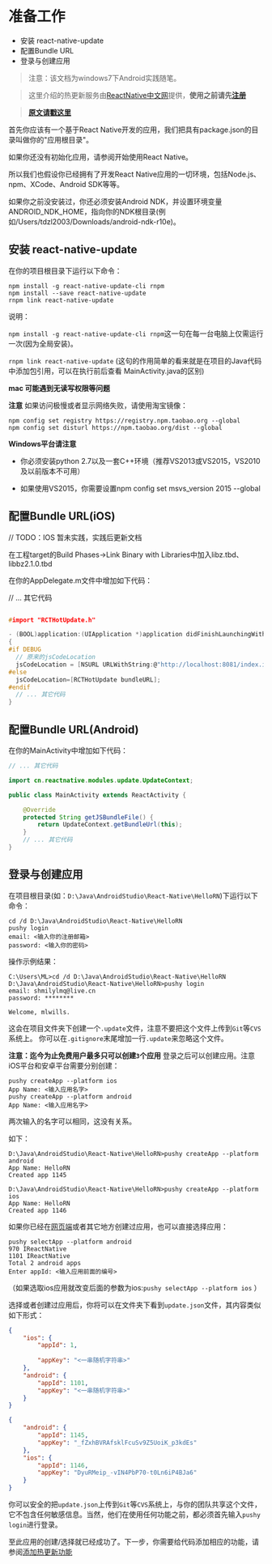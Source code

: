 ﻿# 准备工作

- 安装 react-native-update
- 配置Bundle URL
- 登录与创建应用

> 注意：该文档为windows7下Android实践随笔。

> 这里介绍的热更新服务由[ReactNative中文网](http://update.reactnative.cn/home)提供，**使用之前请先[注册](http://update.reactnative.cn/register)**

>**[原文请戳这里](https://github.com/reactnativecn/react-native-pushy/blob/master/docs/guide.md)**

首先你应该有一个基于React Native开发的应用，我们把具有package.json的目录叫做你的"应用根目录"。

如果你还没有初始化应用，请参阅开始使用React Native。

所以我们也假设你已经拥有了开发React Native应用的一切环境，包括Node.js、npm、XCode、Android SDK等等。

如果你之前没安装过，你还必须安装Android NDK，并设置环境变量ANDROID_NDK_HOME，指向你的NDK根目录(例如/Users/tdzl2003/Downloads/android-ndk-r10e)。

## 安装 react-native-update

在你的项目根目录下运行以下命令：

```shell
npm install -g react-native-update-cli rnpm
npm install --save react-native-update
rnpm link react-native-update
```
说明：

`npm install -g react-native-update-cli rnpm`这一句在每一台电脑上仅需运行一次(因为全局安装)。

`rnpm link react-native-update` (这句的作用简单的看来就是在项目的Java代码中添加包引用，可以在执行前后查看
MainActivity.java的区别)

**mac 可能遇到无读写权限等问题**

**注意**
如果访问极慢或者显示网络失败，请使用淘宝镜像：

```shell
npm config set registry https://registry.npm.taobao.org --global
npm config set disturl https://npm.taobao.org/dist --global
```

**Windows平台请注意**

- 你必须安装python 2.7以及一套C++环境（推荐VS2013或VS2015，VS2010及以前版本不可用）

- 如果使用VS2015，你需要设置npm config set msvs_version 2015 --global

## 配置Bundle URL(iOS)


// TODO：IOS 暂未实践，实践后更新文档

在工程target的Build Phases->Link Binary with Libraries中加入libz.tbd、libbz2.1.0.tbd

在你的AppDelegate.m文件中增加如下代码：

// ... 其它代码
```C

#import "RCTHotUpdate.h"

- (BOOL)application:(UIApplication *)application didFinishLaunchingWithOptions:(NSDictionary *)launchOptions
{
#if DEBUG
  // 原来的jsCodeLocation
  jsCodeLocation = [NSURL URLWithString:@"http://localhost:8081/index.ios.bundle?platform=ios&dev=true"];
#else
  jsCodeLocation=[RCTHotUpdate bundleURL];
#endif
  // ... 其它代码
}
```

## 配置Bundle URL(Android)

在你的MainActivity中增加如下代码：
```java
// ... 其它代码

import cn.reactnative.modules.update.UpdateContext;

public class MainActivity extends ReactActivity {

    @Override
    protected String getJSBundleFile() {
        return UpdateContext.getBundleUrl(this);
    }
    // ... 其它代码
}
```

## 登录与创建应用

在项目根目录(如：`D:\Java\AndroidStudio\React-Native\HelloRN`)下运行以下命令：

```shell
cd /d D:\Java\AndroidStudio\React-Native\HelloRN
pushy login
email: <输入你的注册邮箱>
password: <输入你的密码>
```
操作示例结果：
```shell
C:\Users\ML>cd /d D:\Java\AndroidStudio\React-Native\HelloRN
D:\Java\AndroidStudio\React-Native\HelloRN>pushy login
email: shmilylmq@live.cn
password: ********

Welcome, mlwills.
```
这会在项目文件夹下创建一个`.update`文件，注意不要把这个文件上传到`Git`等`CVS`系统上。
你可以在`.gitignore`末尾增加一行`.update`来忽略这个文件。

**注意：迄今为止免费用户最多只可以创建`3`个应用**
登录之后可以创建应用。注意iOS平台和安卓平台需要分别创建：
```shell
pushy createApp --platform ios
App Name: <输入应用名字>
pushy createApp --platform android
App Name: <输入应用名字>
```
两次输入的名字可以相同，这没有关系。

如下：
```shell
D:\Java\AndroidStudio\React-Native\HelloRN>pushy createApp --platform android
App Name: HelloRN
Created app 1145

D:\Java\AndroidStudio\React-Native\HelloRN>pushy createApp --platform ios
App Name: HelloRN
Created app 1146
```

如果你已经在[网页端](http://update.reactnative.cn/home)或者其它地方创建过应用，也可以直接选择应用：
```shell
pushy selectApp --platform android
970 IReactNative
1101 IReactNative
Total 2 android apps
Enter appId: <输入应用前面的编号> 
```
（如果选取ios应用就改变后面的参数为ios:`pushy selectApp --platform ios`
）

选择或者创建过应用后，你将可以在文件夹下看到`update.json`文件，其内容类似如下形式：
```json
{
    "ios": {
        "appId": 1,
        
        "appKey": "<一串随机字符串>"
    },
    "android": {
        "appId": 1101,
        "appKey": "<一串随机字符串>"
    }
}
```

```json
{
    "android": {
        "appId": 1145,
        "appKey": "_fZxhBVRAfsklFcuSv9Z5UoiK_p3kdEs"
    },
    "ios": {
        "appId": 1146,
        "appKey": "DyuRMeip_-vIN4PbP70-t0Ln6iP4BJa6"
    }
}
```
你可以安全的把`update.json`上传到`Git`等`CVS`系统上，与你的团队共享这个文件，它不包含任何敏感信息。当然，他们在使用任何功能之前，都必须首先输入`pushy login`进行登录。

至此应用的创建/选择就已经成功了。下一步，你需要给代码添加相应的功能，请参阅[添加热更新功能](https://github.com/codingEcho/react-native-start/blob/master/hot-update/reactnativecn/0-5.Pushy%E7%83%AD%E6%9B%B4%E6%96%B002-%E4%B8%BARN%E9%A1%B9%E7%9B%AE%E6%B7%BB%E5%8A%A0%E7%83%AD%E6%9B%B4%E6%96%B0%E5%8A%9F%E8%83%BD.md)
